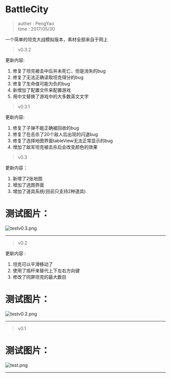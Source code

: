 # BattleCity

> auther : PengYao  
time  : 2017/05/30


一个简单的坦克大战模拟版本，素材全部来自于网上
> v0.3.2    

更新内容:
1. 修复了坦克被击中后并未死亡，但是消失的bug
2. 修复了无法正确读取坦克得分的bug
3. 修复了生命值可能为负的bug
4. 新增加了配置文件来配置游戏
5. 用中文替换了游戏中的大多数英文文字


> v0.3.1    

更新内容:
1. 修复了子弹不能正确被回收的bug
2. 修复了在击杀了20个敌人后出现的闪退bug
3. 修复了选择地图界面tableView无法正常显示的bug
4. 增加了敌军坦克被击杀后会改变颜色的效果

> v0.3  

更新内容：
1. 新增了2张地图
2. 增加了选图界面
3. 增加了道具系统(目前只支持2种道具) 

# 测试图片：

![testv0.3.png](https://github.com/yasin1151/MyBattleCity/blob/master/mdImg/testv0.3.png?raw=true)


---
> v0.2  

更新内容 :  
1. 坦克可以平滑移动了   
2. 使用了摇杆来替代上下左右方向键
3. 修改了同屏坦克的最大数目

# 测试图片：

![testv0.2.png](https://github.com/yasin1151/MyBattleCity/blob/master/mdImg/testv0.2.png?raw=true)

---
> v0.1  

# 测试图片：

![test.png](https://github.com/yasin1151/MyBattleCity/blob/master/mdImg/test.png?raw=true)

---
